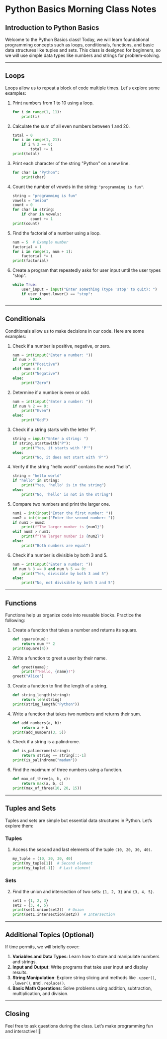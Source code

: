 # Python Basics Morning Class Notes

## Introduction to Python Basics
Welcome to the Python Basics class! Today, we will learn foundational programming concepts such as loops, conditionals, functions, and basic data structures like tuples and sets. This class is designed for beginners, so we will use simple data types like numbers and strings for problem-solving.

---

## Loops
Loops allow us to repeat a block of code multiple times. Let's explore some examples:

1. Print numbers from 1 to 10 using a loop.
   ```python
   for i in range(1, 11):
       print(i)
   ```

2. Calculate the sum of all even numbers between 1 and 20.
   ```python
   total = 0
   for i in range(1, 21):
       if i % 2 == 0:
           total += i
   print(total)
   ```

3. Print each character of the string "Python" on a new line.
   ```python
   for char in "Python":
       print(char)
   ```

4. Count the number of vowels in the string: `"programming is fun"`.
   ```python
   string = "programming is fun"
   vowels = "aeiou"
   count = 0
   for char in string:
       if char in vowels:
           count += 1
   print(count)
   ```

5. Find the factorial of a number using a loop.
   ```python
   num = 5  # Example number
   factorial = 1
   for i in range(1, num + 1):
       factorial *= i
   print(factorial)
   ```

6. Create a program that repeatedly asks for user input until the user types "stop".
   ```python
   while True:
       user_input = input("Enter something (type 'stop' to quit): ")
       if user_input.lower() == "stop":
           break
   ```

---

## Conditionals
Conditionals allow us to make decisions in our code. Here are some examples:

1. Check if a number is positive, negative, or zero.
   ```python
   num = int(input("Enter a number: "))
   if num > 0:
       print("Positive")
   elif num < 0:
       print("Negative")
   else:
       print("Zero")
   ```

2. Determine if a number is even or odd.
   ```python
   num = int(input("Enter a number: "))
   if num % 2 == 0:
       print("Even")
   else:
       print("Odd")
   ```

3. Check if a string starts with the letter 'P'.
   ```python
   string = input("Enter a string: ")
   if string.startswith("P"):
       print("Yes, it starts with 'P'")
   else:
       print("No, it does not start with 'P'")
   ```

4. Verify if the string "hello world" contains the word "hello".
   ```python
   string = "hello world"
   if "hello" in string:
       print("Yes, 'hello' is in the string")
   else:
       print("No, 'hello' is not in the string")
   ```

5. Compare two numbers and print the larger one.
   ```python
   num1 = int(input("Enter the first number: "))
   num2 = int(input("Enter the second number: "))
   if num1 > num2:
       print(f"The larger number is {num1}")
   elif num2 > num1:
       print(f"The larger number is {num2}")
   else:
       print("Both numbers are equal")
   ```

6. Check if a number is divisible by both 3 and 5.
   ```python
   num = int(input("Enter a number: "))
   if num % 3 == 0 and num % 5 == 0:
       print("Yes, divisible by both 3 and 5")
   else:
       print("No, not divisible by both 3 and 5")
   ```

---

## Functions
Functions help us organize code into reusable blocks. Practice the following:

1. Create a function that takes a number and returns its square.
   ```python
   def square(num):
       return num ** 2
   print(square(4))
   ```

2. Write a function to greet a user by their name.
   ```python
   def greet(name):
       print(f"Hello, {name}!")
   greet("Alice")
   ```

3. Create a function to find the length of a string.
   ```python
   def string_length(string):
       return len(string)
   print(string_length("Python"))
   ```

4. Write a function that takes two numbers and returns their sum.
   ```python
   def add_numbers(a, b):
       return a + b
   print(add_numbers(3, 5))
   ```

5. Check if a string is a palindrome.
   ```python
   def is_palindrome(string):
       return string == string[::-1]
   print(is_palindrome("madam"))
   ```

6. Find the maximum of three numbers using a function.
   ```python
   def max_of_three(a, b, c):
       return max(a, b, c)
   print(max_of_three(10, 20, 15))
   ```

---

## Tuples and Sets
Tuples and sets are simple but essential data structures in Python. Let’s explore them:

### Tuples
1. Access the second and last elements of the tuple `(10, 20, 30, 40)`.
   ```python
   my_tuple = (10, 20, 30, 40)
   print(my_tuple[1])  # Second element
   print(my_tuple[-1])  # Last element
   ```

### Sets
2. Find the union and intersection of two sets: `{1, 2, 3}` and `{3, 4, 5}`.
   ```python
   set1 = {1, 2, 3}
   set2 = {3, 4, 5}
   print(set1.union(set2))  # Union
   print(set1.intersection(set2))  # Intersection
   ```

---

## Additional Topics (Optional)
If time permits, we will briefly cover:

1. **Variables and Data Types**: Learn how to store and manipulate numbers and strings.
2. **Input and Output**: Write programs that take user input and display results.
3. **String Manipulation**: Explore string slicing and methods like `.upper()`, `.lower()`, and `.replace()`.
4. **Basic Math Operations**: Solve problems using addition, subtraction, multiplication, and division.

---

## Closing
Feel free to ask questions during the class. Let’s make programming fun and interactive! 🚀

